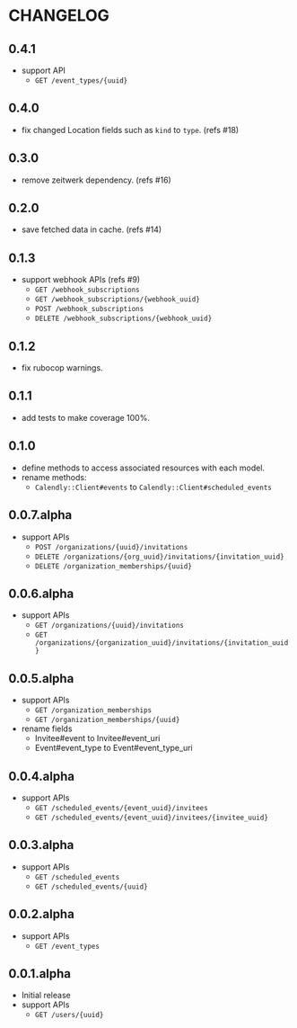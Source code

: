 # CHANGELOG

## 0.4.1

- support API
  - `GET /event_types/{uuid}`

## 0.4.0

- fix changed Location fields such as `kind` to `type`. (refs #18)

## 0.3.0

- remove zeitwerk dependency. (refs #16)

## 0.2.0

- save fetched data in cache. (refs #14)

## 0.1.3

- support webhook APIs (refs #9)
  - `GET /webhook_subscriptions`
  - `GET /webhook_subscriptions/{webhook_uuid}`
  - `POST /webhook_subscriptions`
  - `DELETE /webhook_subscriptions/{webhook_uuid}`

## 0.1.2

- fix rubocop warnings.

## 0.1.1

- add tests to make coverage 100%.

## 0.1.0

- define methods to access associated resources with each model.
- rename methods:
  - `Calendly::Client#events` to `Calendly::Client#scheduled_events`

## 0.0.7.alpha

- support APIs
  - `POST /organizations/{uuid}/invitations`
  - `DELETE /organizations/{org_uuid}/invitations/{invitation_uuid}`
  - `DELETE /organization_memberships/{uuid}`

## 0.0.6.alpha

- support APIs
  - `GET /organizations/{uuid}/invitations`
  - `GET /organizations/{organization_uuid}/invitations/{invitation_uuid}`

## 0.0.5.alpha

- support APIs
  - `GET /organization_memberships`
  - `GET /organization_memberships/{uuid}`
- rename fields
  - Invitee#event to Invitee#event_uri
  - Event#event_type to Event#event_type_uri

## 0.0.4.alpha

- support APIs
  - `GET /scheduled_events/{event_uuid}/invitees`
  - `GET /scheduled_events/{event_uuid}/invitees/{invitee_uuid}`

## 0.0.3.alpha

- support APIs
  - `GET /scheduled_events`
  - `GET /scheduled_events/{uuid}`

## 0.0.2.alpha

- support APIs
  - `GET /event_types`

## 0.0.1.alpha

- Initial release
- support APIs
  - `GET /users/{uuid}`
